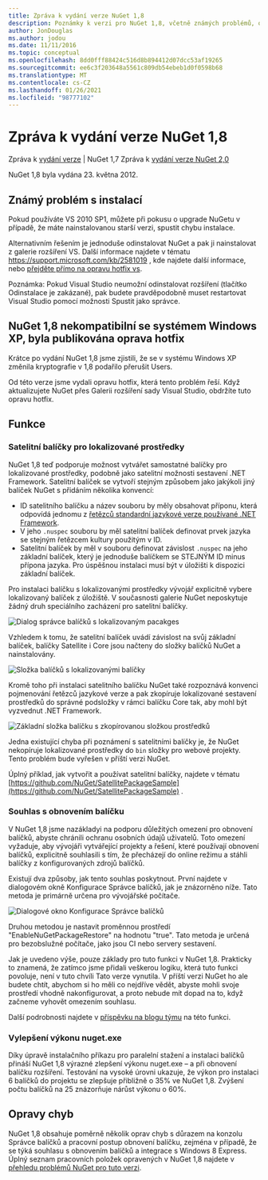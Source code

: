 ```yaml
---
title: Zpráva k vydání verze NuGet 1,8
description: Poznámky k verzi pro NuGet 1,8, včetně známých problémů, oprav chyb, přidaných funkcí a chcete odeslat obecnou.
author: JonDouglas
ms.author: jodou
ms.date: 11/11/2016
ms.topic: conceptual
ms.openlocfilehash: 8dd0fff88424c516d8b894412d07dcc53af19265
ms.sourcegitcommit: ee6c3f203648a5561c809db54ebeb1d0f0598b68
ms.translationtype: MT
ms.contentlocale: cs-CZ
ms.lasthandoff: 01/26/2021
ms.locfileid: "98777102"
---
```

# <a name="nuget-18-release-notes"></a>Zpráva k vydání verze NuGet 1,8

Zpráva k [vydání verze](../release-notes/nuget-1.7.md)  |  NuGet 1,7 Zpráva k [vydání verze NuGet 2,0](../release-notes/nuget-2.0.md)

NuGet 1,8 byla vydána 23. května 2012.

## <a name="known-installation-issue"></a>Známý problém s instalací
Pokud používáte VS 2010 SP1, můžete při pokusu o upgrade NuGetu v případě, že máte nainstalovanou starší verzi, spustit chybu instalace.

Alternativním řešením je jednoduše odinstalovat NuGet a pak ji nainstalovat z galerie rozšíření VS.  Další informace najdete v tématu <https://support.microsoft.com/kb/2581019> , kde najdete další informace, nebo [přejděte přímo na opravu hotfix vs](http://bit.ly/vsixcertfix).

Poznámka: Pokud Visual Studio neumožní odinstalovat rozšíření (tlačítko Odinstalace je zakázané), pak budete pravděpodobně muset restartovat Visual Studio pomocí možnosti Spustit jako správce.

## <a name="nuget-18-incompatible-with-windows-xp-hotfix-published"></a>NuGet 1,8 nekompatibilní se systémem Windows XP, byla publikována oprava hotfix

Krátce po vydání NuGet 1,8 jsme zjistili, že se v systému Windows XP změnila kryptografie v 1,8 podařilo přerušit Users.

Od této verze jsme vydali opravu hotfix, která tento problém řeší.  Když aktualizujete NuGet přes Galerii rozšíření sady Visual Studio, obdržíte tuto opravu hotfix.

## <a name="features"></a>Funkce

### <a name="satellite-packages-for-localized-resources"></a>Satelitní balíčky pro lokalizované prostředky
NuGet 1,8 teď podporuje možnost vytvářet samostatné balíčky pro lokalizované prostředky, podobně jako satelitní možnosti sestavení .NET Framework.  Satelitní balíček se vytvoří stejným způsobem jako jakýkoli jiný balíček NuGet s přidáním několika konvencí:

* ID satelitního balíčku a název souboru by měly obsahovat příponu, která odpovídá jednomu z [řetězců standardní jazykové verze používané .NET Framework](/openspecs/windows_protocols/ms-lcid/a9eac961-e77d-41a6-90a5-ce1a8b0cdb9c).
* V jeho `.nuspec` souboru by měl satelitní balíček definovat prvek jazyka se stejným řetězcem kultury použitým v ID.
* Satelitní balíček by měl v souboru definovat závislost `.nuspec` na jeho základní balíček, který je jednoduše balíčkem se STEJNÝM ID minus přípona jazyka.  Pro úspěšnou instalaci musí být v úložišti k dispozici základní balíček.

Pro instalaci balíčku s lokalizovanými prostředky vývojář explicitně vybere lokalizovaný balíček z úložiště. V současnosti galerie NuGet neposkytuje žádný druh speciálního zacházení pro satelitní balíčky.

![Dialog správce balíčků s lokalizovaným pacakges](./media/dlg-w-loc-packs.png)

Vzhledem k tomu, že satelitní balíček uvádí závislost na svůj základní balíček, balíčky Satellite i Core jsou načteny do složky balíčků NuGet a nainstalovány.

![Složka balíčků s lokalizovanými balíčky](./media/fldr-loc-packs.png)

Kromě toho při instalaci satelitního balíčku NuGet také rozpoznává konvenci pojmenování řetězců jazykové verze a pak zkopíruje lokalizované sestavení prostředků do správné podsložky v rámci balíčku Core tak, aby mohl být vyzvednut .NET Framework.

![Základní složka balíčku s zkopírovanou složkou prostředků](./media/fldr-copied-loc.png)

Jedna existující chyba při poznámení s satelitními balíčky je, že NuGet nekopíruje lokalizované prostředky do `bin` složky pro webové projekty.  Tento problém bude vyřešen v příští verzi NuGet.

Úplný příklad, jak vytvořit a používat satelitní balíčky, najdete v tématu [https://github.com/NuGet/SatellitePackageSample](https://github.com/NuGet/SatellitePackageSample) .

### <a name="package-restore-consent"></a>Souhlas s obnovením balíčku
V NuGet 1,8 jsme nazákladyi na podporu důležitých omezení pro obnovení balíčků, abyste chránili ochranu osobních údajů uživatelů. Toto omezení vyžaduje, aby vývojáři vytvářející projekty a řešení, které používají obnovení balíčků, explicitně souhlasili s tím, že přecházejí do online režimu a stáhli balíčky z konfigurovaných zdrojů balíčků.

Existují dva způsoby, jak tento souhlas poskytnout. První najdete v dialogovém okně Konfigurace Správce balíčků, jak je znázorněno níže.  Tato metoda je primárně určena pro vývojářské počítače.

![Dialogové okno Konfigurace Správce balíčků](./media/pr-consent-configdlg.png)

Druhou metodou je nastavit proměnnou prostředí "EnableNuGetPackageRestore" na hodnotu "true".  Tato metoda je určená pro bezobslužné počítače, jako jsou CI nebo servery sestavení.

Jak je uvedeno výše, pouze základy pro tuto funkci v NuGet 1,8.  Prakticky to znamená, že zatímco jsme přidali veškerou logiku, která tuto funkci povoluje, není v tuto chvíli Tato verze vynutila. V příští verzi NuGet ho ale budete chtít, abychom si ho měli co nejdříve vědět, abyste mohli svoje prostředí vhodně nakonfigurovat, a proto nebude mít dopad na to, když začneme vyhovět omezením souhlasu.

Další podrobnosti najdete v [příspěvku na blogu týmu](http://blog.nuget.org/20120518/package-restore-and-consent.html) na této funkci.

### <a name="nugetexe-performance-improvements"></a>Vylepšení výkonu nuget.exe
Díky úpravě instalačního příkazu pro paralelní stažení a instalaci balíčků přináší NuGet 1,8 výrazné zlepšení výkonu nuget.exe – a při obnovení balíčku rozšíření.  Testování na vysoké úrovni ukazuje, že výkon pro instalaci 6 balíčků do projektu se zlepšuje přibližně o 35% ve NuGet 1,8.  Zvýšení počtu balíčků na 25 znázorňuje nárůst výkonu o 60%.

## <a name="bug-fixes"></a>Opravy chyb
NuGet 1,8 obsahuje poměrně několik oprav chyb s důrazem na konzolu Správce balíčků a pracovní postup obnovení balíčku, zejména v případě, že se týká souhlasu s obnovením balíčků a integrace s Windows 8 Express.
Úplný seznam pracovních položek opravených v NuGet 1,8 najdete v [přehledu problémů NuGet pro tuto verzi](http://nuget.codeplex.com/workitem/list/advanced?keyword=&status=Closed&type=All&priority=All&release=NuGet%201.8&assignedTo=All&component=All&sortField=Votes&sortDirection=Descending&page=0).
